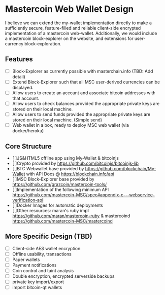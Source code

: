 # Mastercoin Web Wallet Design

I believe we can extend the my-wallet implementation directly to make a sufficiently secure, feature-filled
and reliable client-side encrypted implementation of a mastercoin web-wallet. Additionally, we would include
a mastercoin block-explorer on the website, and extensions for user-currency block-exploration.

## Features

- [ ] Block-Explorer as currently possible with masterchain.info (TBD: Add detail)
- [ ] Extend Block-Explorer such that all MSC user-derived currencies can be displayed.
- [ ] Allow users to create an account and associate bitcoin addresses with that account.
- [ ] Allow users to check balances provided the appropriate private keys are stored on their local machine.
- [ ] Allow users to send funds provided the appropriate private keys are stored on their local machine. (Simple send)
- [ ] Web wallet in a box, ready to deploy MSC web wallet (via docker/heroku)

## Core Structure

- [ ]JS&HTML5 offline app using My-Wallet & bitcoinjs
- [ ]Crypto provided by https://github.com/bitcoinjs/bitcoinjs-lib
- [ ]BTC Webwallet base provided by https://github.com/blockchain/My-Wallet with API Docs @ https://blockchain.info/api
- [ ]MSC Block-Explorer base provided by https://github.com/grazcoin/mastercoin-tools/
- [ ]Implementation of the following minimum API https://github.com/mastercoin-MSC/spec#appendix-c---webservice-verification-api
- [ ]Docker Images for automatic deployments
- [ ]Other resources: maran's ruby impl https://github.com/maran/mastercoin-ruby & mastercoind https://github.com/mastercoin-MSC/mastercoind

## More Specific Design (TBD)

- [ ] Client-side AES wallet encryption
- [ ] Offline usability, transactions
- [ ] Paper wallets
- [ ] Payment notifications
- [ ] Coin control and taint analysis
- [ ] Double encryption, encrypted serverside backups
- [ ] private key import/export
- [ ] import bitcoin-qt wallets
